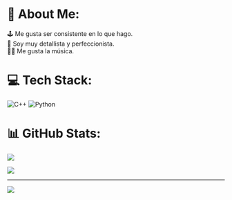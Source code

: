# 💫 About Me:
🕹️ Me gusta ser consistente en lo que hago.<br>📜 Soy muy detallista y perfeccionista.<br>🎵🎼 Me gusta la música.<br>


# 💻 Tech Stack:
![C++](https://img.shields.io/badge/c++-%2300599C.svg?style=for-the-badge&logo=c%2B%2B&logoColor=white) ![Python](https://img.shields.io/badge/python-3670A0?style=for-the-badge&logo=python&logoColor=ffdd54)
# 📊 GitHub Stats:
![](https://github-readme-stats.vercel.app/api?username=AngelSH10004&theme=omni&hide_border=true&include_all_commits=false&count_private=false)<br/>

![](https://github-readme-stats.vercel.app/api/top-langs/?username=AngelSH10004&theme=omni&hide_border=true&include_all_commits=false&count_private=false&layout=compact)

---
[![](https://visitcount.itsvg.in/api?id=AngelSH10004&label=Profile%20Views&color=0&icon=5&pretty=true)](https://visitcount.itsvg.in)

<!-- Proudly created with GPRM ( https://gprm.itsvg.in ) -->
